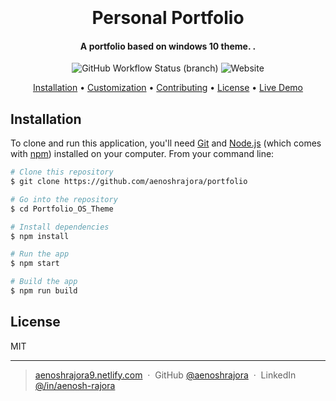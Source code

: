 <h1 align="center">
  <br>

  <br>
  Personal Portfolio
  <br>
</h1>

<h4 align="center">A portfolio based on windows 10 theme. .</h4>

<p align="center">  
  <img alt="GitHub Workflow Status (branch)" src="https://img.shields.io/github/workflow/status/srinibasbiswal/Portfolio_OS_Theme/Build/master">
  <img alt="Website" src="https://img.shields.io/website?down_color=lightgrey&down_message=DOWN&up_message=UP&url=https%3A%2F%2Fsrinibasbiswal.com%2F">
</p>

<p align="center">
  <a href="#installation">Installation</a> •
  <a href="#customization">Customization</a> •
  <a href="#contributing">Contributing</a> •
  <a href="#license">License</a> •
  <a href="https://aenoshrajora9.netlify.app/">Live Demo</a>
</p>


## Installation

To clone and run this application, you'll need [Git](https://git-scm.com) and [Node.js](https://nodejs.org/en/download/) (which comes with [npm](http://npmjs.com)) installed on your computer. From your command line:

```bash
# Clone this repository
$ git clone https://github.com/aenoshrajora/portfolio

# Go into the repository
$ cd Portfolio_OS_Theme

# Install dependencies
$ npm install

# Run the app
$ npm start

# Build the app
$ npm run build
```

## License

MIT

---

> [aenoshrajora9.netlify.com](https://aenoshrajora9.netlify.com) &nbsp;&middot;&nbsp;
> GitHub [@aenoshrajora](https://github.com/aenoshrajora) &nbsp;&middot;&nbsp;
> LinkedIn [@/in/aenosh-rajora](https://www.linkedin.com/in/aenosh-rajora/)


